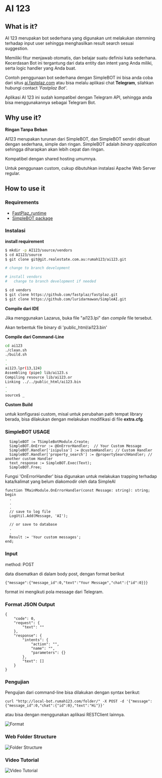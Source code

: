 

# AI 123

## What is it?

AI 123 merupakan bot sederhana yang digunakan unt melakukan stemming terhadap input user sehingga menghasilkan result search sesuai suggestion.
 
Memiliki fitur menjawab otomatis, dan belajar suatu definisi kata sederhana.
Kecerdasan Bot ini tergantung dari data entity dan intent yang Anda miliki, serta logic handler yang Anda buat.

Contoh penggunaan bot sederhana dengan SimpleBOT ini bisa anda coba dari situs [ai.fastplaz.com](http://ai.fastplaz.com) atau bisa melalu aplikasi chat **Telegram**, silahkan hubungi contact *'Fastplaz Bot'*.

Aplikasi AI 123 ini sudah kompatibel dengan Telegram API, sehingga anda bisa menggunakannya sebagai Telegram Bot.

## Why use it?

**Ringan Tanpa Beban**

AI123 merupakan turunan dari SimpleBOT, dan SimpleBOT sendiri dibuat dengan sederhana, simple dan ringan. SimpleBOT adalah _binary application_ sehingga diharapkan akan lebih cepat dan ringan. 

Kompatibel dengan shared hosting umumnya.

Untuk penggunaan custom, cukup dibutuhkan instalasi Apache Web Server regular.


## How to use it


### Requirements

- [FastPlaz_runtime](http://www.fastplaz.com/)
- [SimpleBOT package](https://github.com/luridarmawan/SimpleAI/)

### Instalasi

**install requirement**

```bash
$ mkdir -p AI123/source/vendors
$ cd AI123/source
$ git clone git@git.realestate.com.au:rumah123/ai123.git

# change to branch development

# install vendors
#   change to branch development if needed

$ cd vendors
$ git clone https://github.com/fastplaz/fastplaz.git
$ git clone https://github.com/luridarmawan/SimpleAI.git


```

**Compile dari IDE**

Jika menggunakan Lazarus, buka file "ai123.lpi" dan *compile* file tersebut.

Akan terbentuk file binary di 'public_html/ai123.bin'

**Compile dari Command-Line**

```bash
cd ai123
./clean.sh
./build.sh
.
.
ai123.lpr(13,124)
Assembling (pipe) lib/ai123.s
Compiling resource lib/ai123.or
Linking ../../public_html/ai123.bin
.
.
source$ _

```

**Custom Build**

untuk konfigurasi custom, misal untuk perubahan path tempat library berada, bisa dilakukan dengan melakukan modifikasi di file **extra.cfg**.


### SimpleBOT USAGE

```delphi
  SimpleBOT := TSimpleBotModule.Create;
  SimpleBOT.OnError := @OnErrorHandler;  // Your Custom Message
  SimpleBOT.Handler['isipulsa'] := @customHandler; // Custom Handler
  SimpleBOT.Handler['property_search'] := @propertySearchHandler; // another custom Handler
  text_response := SimpleBOT.Exec(Text);
  SimpleBOT.Free;

```

Fungsi 'OnErrorHandler' bisa digunakan untuk melakukan trapping terhadap kata/kalimat yang belum diakomodir oleh data SimpleAI

```delphi
function TMainModule.OnErrorHandler(const Message: string): string;
begin
  .
  .
  .
  // save to log file
  LogUtil.Add(Message, 'AI');
  
  // or save to database
  .
  .
  Result := 'Your custom messages';
end;
```


### Input

method: POST

data disematkan di dalam body post, dengan format berikut

```
{"message":{"message_id":0,"text":"Your Message","chat":{"id":0}}}
```

format ini mengikuti pola message dari Telegram.


### Format JSON Output

```
{
	"code": 0,
	"request": {
		"text": ""
	},
	"response": {
		"intents": {
			"action": "",
			"name": "",
			"parameters": {}
		},
		"text": []
	}
}
```



### Pengujian

Pengujian dari command-line bisa dilakukan dengan syntax berikut:

```
curl "http://local-bot.rumah123.com/folder/" -X POST -d '{"message":{"message_id":0,"chat":{"id":0},"text":"Hi"}}'
```

atau bisa dengan menggunakan aplikasi RESTClient lainnya.


![Format](img/format_01.png "Format")


### Web Folder Structure

![Folder Structure](img/folder-structure.png "Folder Structure")


### Video Tutorial

![Video Tutorial](img/video-tutorial.gif "Video Tutorial")


